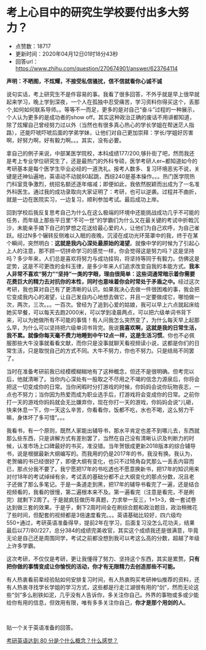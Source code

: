 # 考上心目中的研究生学校要付出多大努力？
- 点赞数：18717
- 更新时间：2020年04月12日01时18分43秒
- 回答url：https://www.zhihu.com/question/270674901/answer/623764114
<body>
 <p data-pid="L2BwAxn0"><b>声明：不晒图，不炫耀，不接受私信骚扰，信不信就看你心诚不诚 </b></p>
 <p data-pid="qFjiGga2">说句实话，考上研究生不是件容易的事。我看了很多回答，不外乎就是早上很早就起来学习，晚上学到深夜，一个人在孤独中忍受痛苦，学习资料你得买这个，丢那个,如何如何联系导师。。等等不一而足，更多的是对自己“奋斗”过程的一种展示，个人认为更多的是成功者的show off。其实这种政治正确的废话不用讲都知道，除了炫耀自己曾经努力过以外（当然也有很多真心热心的学长学姐在帮迷茫人指路），还能吓唬吓唬后面的学弟学妹，让他们对自己更加崇拜：学长/学姐好厉害啊，好努力啊，好有毅力啊。。。其实，没有必要。</p>
 <p data-pid="fBOim0zQ">拿自己的例子来说，中部某医学院校，本科成绩177/200,够扑街了吧，然而我还是考上专业学位研究生了，还是最热门的外科专硕，医学考研人er~都知道如今的考研基本是每个医学生毕业必经的一道洗礼。报考人数多、复习环境恶劣不说，关键是还神仙遍地，英语动不动就80起跳，西综240是基本操作。。。热门医学院热门科室竞争激烈，统招名额还逐年缩减；即便如此，我依然脱颖而出成为了一名准外科医生。通过我的成功录取向大家证明了：考研，也可以逆袭。过程并不曲折，就是一边在医院实习，一边复习，顺利参加考试。最后成功上岸。</p>
 <p data-pid="fxb_qBLu">回到学校后我反复思考自己为什么在这么极端的环境中还能挑战成功几乎不可能的任务，而年级上那些平日里“不可一世”的学霸们为什么又在最关键的考试中折戟沉沙，未能亲手摘下自己的梦想之花送给最心爱的人，让他们为自己欢呼，为自己雀跃。经过N多个辗转反侧难以入眠的夜晚，沉浸在成功光环笼罩中的我，终于在某个瞬间，突然明白：<b>这就是我内心深处最原始的渴望</b>。就像中学的时候为了引起心上人的注意，那不顾一切拼命学习的感觉一样，你会觉得这是努力吗？这是坚持吗？多少年来，人们总是喜欢将努力与成功挂钩，将坚持等同于有毅力。仿佛这是定势，这是不可更改的金科玉律，是多少年来人们追求改变自我的本能方式。<b>我本人非常不喜欢“努力”“坚持”一类的字眼，理由很简单：这些词通常暗示着你需要花费巨大的精力去对抗你的本性，同时也意味着你会时常处于矛盾之中。</b>经过这次考研，我也算对自己有了更清晰的认识。如果我决心去做一件很困难的事，我会把它变成我内心的渴望，让自己发自内心地想去做它，并且一定要做成它，哪怕做一次，两次，三次。。。一百次。曾经为了追到心爱的姑娘，我可以早上六点就起床给她买早餐，可以每天去跑2000米，可以学到凌晨两点，可以把六级单词书背下来，可以为她做所有不可能的事情！有人问我怎么突然变了，为什么每天早上起那么早，为什么可以坚持把六级单词书背完。我说<b>我喜欢啊，这就是我的日常生活，我不累。就像你每天毫不费力地睡到中午12点一样，这是生活习惯</b>。你也不必佩服那些大牛没事就看看文献，而你只是没事就聊天看视频读小说，这都是你们的日常生活，只是取悦自己的方式不同。大牛不努力，你也不努力。只是结局不同罢了。</p>
 <p data-pid="QSncWxqG">当时在准备考研前我已经模模糊糊地有了这种概念，但还不是很明确。但考完以后，他就清晰了。当你内心深处有一股取之不尽用之不竭的信念力源泉后，你将会把这一切变成你的日常。当你闲暇时分打游戏的时候，你妈妈会说你玩物丧志，一点也不努力；当你因为热爱而成为职业选手后，打游戏将会变成你的日常。之前你打一天的游戏你妈妈就会无比嫌弃你，现在你打一天的游戏，你妈妈会说“儿砸，快来休息一下，你一天这么辛苦，你看看你，饭都不吃，水也不喝，这么努力干嘛，身体坏了多可惜”。。。</p>
 <p data-pid="rF-hW1Wp">我看书，有一个原则，既然人家能出辅导书，那水平肯定也差不到哪儿去，东西就那么些东西，只是讲解方式有差别罢了，当然在自己没有清晰认识及判断力的时候，认准市场上口碑最好的书买，准没错。当年贺银成更新2018版本的综合辅导书，说是根据最新大纲编写的。而我用的仍是2017年的书，我没有换。我认为，老贺编的书已经很好了，即便大纲有变化，也只不过犄角旮旯那么一丢丢内容而已，那点分我不要了。我宁愿把17年的书吃透也不愿意换新书，把17年的知识用来对付18年的考试绰绰有余，考试丢的基础分都不止大纲变化的那点分数，况且老子还做了那么多笔记。于是一条道走到黑，把17年的辅导书看完了一遍，还是结合视频看的，我看的很慢，第二遍根本来不及。第一遍看完（注意是看完，不是刷完）就剩下2周了。于是就疯狂做历年真题，力求举一反三，1+1&gt;3，做一套试卷达到做三套的效果。于是乎，剩下2周时间全在刷综合题和政治题目，政治稍微花了些时间，但配套的视频都是3倍速度看完。。。英语基础比较好，四六级均550+通过，考研英语准备得早，提前2年在学习，后面复习没怎么花功夫，结果最后以77/80/227，总分384的成绩完美收官，其实这个成绩我还是很满意，毕竟无论是自己还是周围同学，考试之前都没想到我可以考这么高的分数，超越了年级上许多学霸。</p>
 <p data-pid="xT98wmil">这次考研，不仅仅是考研，更让我懂得了努力、坚持这个东西，其实是累赘。<b>只有把你做的事情变成让你愉悦的活动，你才有无限精力去创造那些不可能。</b></p>
 <p data-pid="O57TgG7r">有人热衷看前辈经验贴如何安排复习时间，有人热衷购买考研神仙推荐的资料，还有人热衷寻找学长学姐的学习方式，这些都是行走江湖很有用的“剑”，然而无论这些“剑”多么削铁如泥，几乎没有人告诉你，多关注你自己。外界的事物或多或少能给你有用的信息，但效用有限，唯有多多关注你自己，<b>你才是那个用剑的人</b>。</p>
 <p class="ztext-empty-paragraph"><br></p>
 <p data-pid="d5I52dp7">贴一个关于英语准备的回答。</p><a data-draft-node="block" data-draft-type="link-card" href="https://www.zhihu.com/question/20220067/answer/1145259359" data-image="https://pic1.zhimg.com/v2-3c224fdec70eda5c97cd17740aa25c9c_bh.jpg" data-image-width="1920" data-image-height="2560" class="internal">考研英语达到 80 分是个什么概念？什么感觉？</a>
</body>